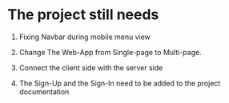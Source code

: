 # The project still needs

1. Fixing Navbar during mobile menu view

2. Change The Web-App from Single-page to Multi-page.

3. Connect the client side with the server side

4. The Sign-Up and the Sign-In need to be added to the project documentation

